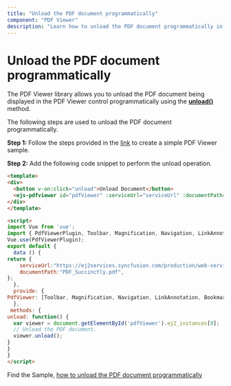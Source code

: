 ```yaml
---
title: "Unload the PDF document programmatically"
component: "PDF Viewer"
description: "Learn how to unload the PDF document programmatically in PDF Viewer control."
---
```


# Unload the PDF document programmatically

The PDF Viewer library allows you to unload the PDF document being displayed in the PDF Viewer control programmatically using the [**unload()**](https://ej2.syncfusion.com/vue/documentation/api/pdfviewer/#unload) method.

The following steps are used to unload the PDF document programmatically.

**Step 1:** Follow the steps provided in the [link](https://ej2.syncfusion.com/vue/documentation/pdfviewer/getting-started/) to create a simple PDF Viewer sample.

**Step 2:** Add the following code snippet to perform the unload operation.

```html
<template>
<div>
  <button v-on:click="unload">Unload Document</button>
  <ejs-pdfviewer id="pdfViewer" :serviceUrl="serviceUrl" :documentPath="documentPath"> </ejs-pdfviewer>
</div>
</template>

<script>
import Vue from 'vue';
import { PdfViewerPlugin, Toolbar, Magnification, Navigation, LinkAnnotation, BookmarkView, ThumbnailView, Print, TextSelection, TextSearch, Annotation, FormDesigner, FormFields} from '@syncfusion/ej2-vue-pdfviewer';
Vue.use(PdfViewerPlugin);
export default {
  data () {
return {
    serviceUrl:"https://ej2services.syncfusion.com/production/web-services/api/pdfviewer",
    documentPath:"PDF_Succinctly.pdf",
};
  },
  provide: {
PdfViewer: [Toolbar, Magnification, Navigation, LinkAnnotation, BookmarkView, ThumbnailView, Print, TextSelection, TextSearch,Annotation, FormDesigner, FormFields]
  },
 methods: {
unload: function() {
  var viewer = document.getElementById('pdfViewer').ej2_instances[0];
  // Unload the PDF document.
  viewer.unload();
}
}
}
</script>
```

Find the Sample, [how to unload the PDF document programmatically](https://www.syncfusion.com/downloads/support/directtrac/general/ze/quickstart-620361849.zip)
